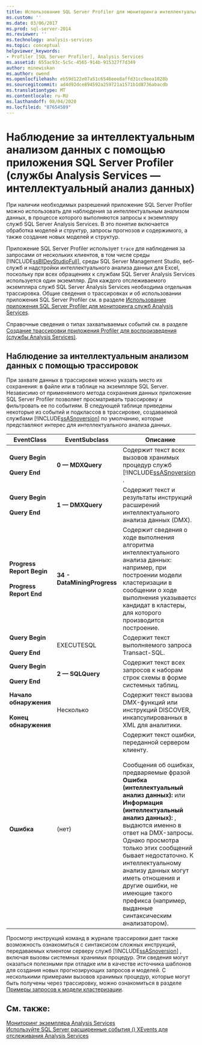 ```yaml
---
title: Использование SQL Server Profiler для мониторинга интеллектуального анализа данных (Analysis Services — интеллектуальный анализ данных) | Документация Майкрософт
ms.custom: ''
ms.date: 03/06/2017
ms.prod: sql-server-2014
ms.reviewer: ''
ms.technology: analysis-services
ms.topic: conceptual
helpviewer_keywords:
- Profiler [SQL Server Profiler], Analysis Services
ms.assetid: 655ac93c-5c5c-4565-914b-915327f7d349
author: minewiskan
ms.author: owend
ms.openlocfilehash: eb59d122e07a51c6546eee8affd31cc9eea1028b
ms.sourcegitcommit: ad4d92dce894592a259721a1571b1d8736abacdb
ms.translationtype: MT
ms.contentlocale: ru-RU
ms.lasthandoff: 08/04/2020
ms.locfileid: "87654589"
---
```

# <a name="using-sql-server-profiler-to-monitor-data-mining-analysis-services---data-mining"></a>Наблюдение за интеллектуальным анализом данных с помощью приложения SQL Server Profiler (службы Analysis Services — интеллектуальный анализ данных)
  При наличии необходимых разрешений приложение SQL Server Profiler можно использовать для наблюдения за интеллектуальным анализом данных, в процессе которого выполняются запросы к экземпляру служб SQL Server Analysis Services. В это понятие включается обработка моделей и структур, запросы прогнозов и содержимого, а также создание новых моделей и структур.  
  
 Приложение SQL Server Profiler использует `trace` для наблюдения за запросами от нескольких клиентов, в том числе среды [!INCLUDE[ssBIDevStudioFull](../../includes/ssbidevstudiofull-md.md)], среды SQL Server Management Studio, веб-служб и надстройки интеллектуального анализа данных для Excel, поскольку при всех обращениях к службам SQL Server Analysis Services используется один экземпляр. Для каждого отслеживаемого экземпляра служб SQL Server Analysis Services необходима отдельная трассировка. Общие сведения о трассировках и об использовании приложения SQL Server Profiler см. в разделе [Использование приложения SQL Server Profiler для мониторинга служб Analysis Services](../instances/use-sql-server-profiler-to-monitor-analysis-services.md).  
  
 Справочные сведения о типах захватываемых событий см. в разделе [Создание трассировки приложения Profiler для воспроизведения (службы Analysis Services)](../instances/create-profiler-traces-for-replay-analysis-services.md).  
  
## <a name="using-traces-to-monitor-data-mining"></a>Наблюдение за интеллектуальным анализом данных с помощью трассировок  
 При захвате данных в трассировке можно указать место их сохранения: в файле или в таблице на экземпляре SQL Server. Независимо от применяемого метода сохранения данных приложение SQL Server Profiler позволяет просматривать трассировку и фильтровать ее по событиям. В следующей таблице приведены некоторые из событий и подклассов в трассировке, создаваемой службами [!INCLUDE[ssASnoversion](../../includes/ssasnoversion-md.md)] по умолчанию, которые представляют интерес для интеллектуального анализа данных.  
  
|EventClass|EventSubclass|Описание|  
|----------------|-------------------|-----------------|  
|**Query Begin**<br /><br /> **Query End**|**0 — MDXQuery**|Содержит текст всех вызовов хранимых процедур служб [!INCLUDE[ssASnoversion](../../includes/ssasnoversion-md.md)] .|  
|**Query Begin**<br /><br /> **Query End**|**1 — DMXQuery**|Содержит текст и результаты инструкций расширений интеллектуального анализа данных (DMX).|  
|**Progress Report Begin**<br /><br /> **Progress Report End**|**34 - DataMiningProgress**|Содержит сведения о ходе выполнения алгоритма интеллектуального анализа данных: например, при построении модели кластеризации в сообщении о ходе выполнения указывается кандидат в кластеры, для которого производится построение.|  
|**Query Begin**<br /><br /> **Query End**|EXECUTESQL|Содержит текст выполняемого запроса Transact-SQL.|  
|**Query Begin**<br /><br /> **Query End**|**2 — SQLQuery**|Содержит текст всех запросов к наборам строк схемы в форме системных таблиц.|  
|**Начало обнаружения**<br /><br /> **Конец обнаружения**|Несколько|Содержит текст вызова DMX-функций или инструкций DISCOVER, инкапсулированных в XML для аналитики.|  
|**Ошибка**|(нет)|Содержит текст ошибки, переданной сервером клиенту.<br /><br /> Сообщения об ошибках, предваряемые фразой **Ошибка (интеллектуальный анализ данных):** или **Информация (интеллектуальный анализ данных):** , выдаются именно в ответ на DMX-запросы. Однако просмотра только этих сообщений бывает недостаточно. К интеллектуальному анализу данных могут иметь отношения и другие ошибки, не имеющие такого префикса (например, выданные синтаксическим анализатором).|  
  
 Просмотр инструкций команд в журнале трассировки дает также возможность ознакомиться с синтаксисом сложных инструкций, передаваемых клиентом серверу служб [!INCLUDE[ssASnoversion](../../includes/ssasnoversion-md.md)] , включая вызовы системных хранимых процедур. Эти сведения могут оказаться полезными при отладке или в качестве источника шаблонов для создания новых прогнозирующих запросов и моделей. С несколькими примерами вызовов хранимых процедур, которые могут быть получены через трассировку, можно ознакомиться в разделе [Примеры запросов к модели кластеризации](clustering-model-query-examples.md).  
  
## <a name="see-also"></a>См. также:  
 [Мониторинг экземпляра Analysis Services](../instances/monitor-an-analysis-services-instance.md)   
 [Используйте SQL Server расширенные события &#40;&#41; XEvents для отслеживания Analysis Services](../instances/monitor-analysis-services-with-sql-server-extended-events.md)  
  
  
